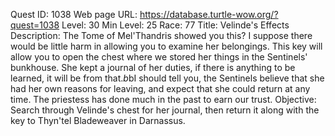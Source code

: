 Quest ID: 1038
Web page URL: https://database.turtle-wow.org/?quest=1038
Level: 30
Min Level: 25
Race: 77
Title: Velinde's Effects
Description: The Tome of Mel'Thandris showed you this? I suppose there would be little harm in allowing you to examine her belongings. This key will allow you to open the chest where we stored her things in the Sentinels' bunkhouse. She kept a journal of her duties, if there is anything to be learned, it will be from that.$b$bI should tell you, the Sentinels believe that she had her own reasons for leaving, and expect that she could return at any time. The priestess has done much in the past to earn our trust.
Objective: Search through Velinde's chest for her journal, then return it along with the key to Thyn'tel Bladeweaver in Darnassus.
